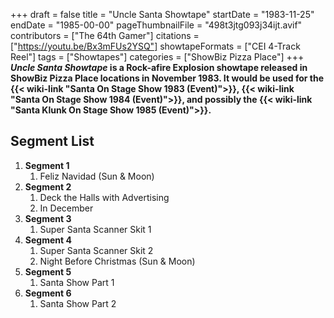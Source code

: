 +++
draft = false
title = "Uncle Santa Showtape"
startDate = "1983-11-25"
endDate = "1985-00-00"
pageThumbnailFile = "498t3jtg093j34ijt.avif"
contributors = ["The 64th Gamer"]
citations = ["https://youtu.be/Bx3mFUs2YSQ"]
showtapeFormats = ["CEI 4-Track Reel"]
tags = ["Showtapes"]
categories = ["ShowBiz Pizza Place"]
+++
***Uncle Santa Showtape* is a Rock-afire Explosion showtape released in ShowBiz Pizza Place locations in November 1983.
It would be used for the {{< wiki-link "Santa On Stage Show 1983 (Event)">}}, {{< wiki-link "Santa On Stage Show 1984 (Event)">}}, and possibly the {{< wiki-link "Santa Klunk On Stage Show 1985 (Event)">}}.**

## Segment List

1.  **Segment 1**
    1.  Feliz Navidad (Sun & Moon)
2.  **Segment 2**
    1.  Deck the Halls with Advertising
    2.  In December
3.  **Segment 3**
    1.  Super Santa Scanner Skit 1
4.  **Segment 4**
    1.  Super Santa Scanner Skit 2
    2.  Night Before Christmas (Sun & Moon)
5.  **Segment 5**
    1.  Santa Show Part 1
6.  **Segment 6**
    1.  Santa Show Part 2
